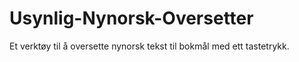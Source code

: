 # Usynlig-Nynorsk-Oversetter
Et verktøy til å oversette nynorsk tekst til bokmål med ett tastetrykk.

